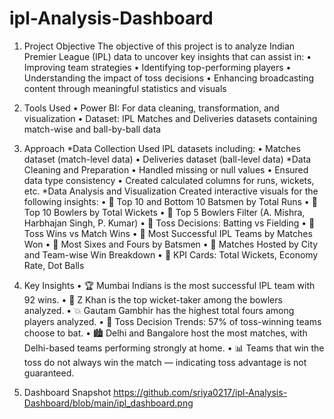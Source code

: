 # ipl-Analysis-Dashboard

1. Project Objective
  The objective of this project is to analyze Indian Premier League (IPL) data to uncover key insights that can assist in:
    •	Improving team strategies
    •	Identifying top-performing players
    •	Understanding the impact of toss decisions
    •	Enhancing broadcasting content through meaningful statistics and visuals
2. Tools Used
  •	Power BI: For data cleaning, transformation, and visualization
  •	Dataset: IPL Matches and Deliveries datasets containing match-wise and ball-by-ball data
3. Approach
   *Data Collection
      Used IPL datasets including:
        •	Matches dataset (match-level data)
        •	Deliveries dataset (ball-level data)
   *Data Cleaning and Preparation
      •	Handled missing or null values
      •	Ensured data type consistency
      •	Created calculated columns for runs, wickets, etc.
   *Data Analysis and Visualization
  Created interactive visuals for the following insights:
    •	🔹 Top 10 and Bottom 10 Batsmen by Total Runs
    •	🔹 Top 10 Bowlers by Total Wickets
    •	🔹 Top 5 Bowlers Filter (A. Mishra, Harbhajan Singh, P. Kumar)
    •	🔹 Toss Decisions: Batting vs Fielding
    •	🔹 Toss Wins vs Match Wins
    •	🔹 Most Successful IPL Teams by Matches Won
    •	🔹 Most Sixes and Fours by Batsmen
    •	🔹 Matches Hosted by City and Team-wise Win Breakdown
    •	🔹 KPI Cards: Total Wickets, Economy Rate, Dot Balls
4. Key Insights
    •	🏆 Mumbai Indians is the most successful IPL team with 92 wins.
    •	🏏 Z Khan is the top wicket-taker among the bowlers analyzed.
    •	💥 Gautam Gambhir has the highest total fours among players analyzed.
    •	🧠 Toss Decision Trends: 57% of toss-winning teams choose to bat.
    •	🏙️ Delhi and Bangalore host the most matches, with Delhi-based teams performing strongly at home.
    •	📊 Teams that win the toss do not always win the match — indicating toss advantage is not guaranteed.

5. Dashboard Snapshot
   https://github.com/sriya0217/ipl-Analysis-Dashboard/blob/main/ipl_dashboard.png



